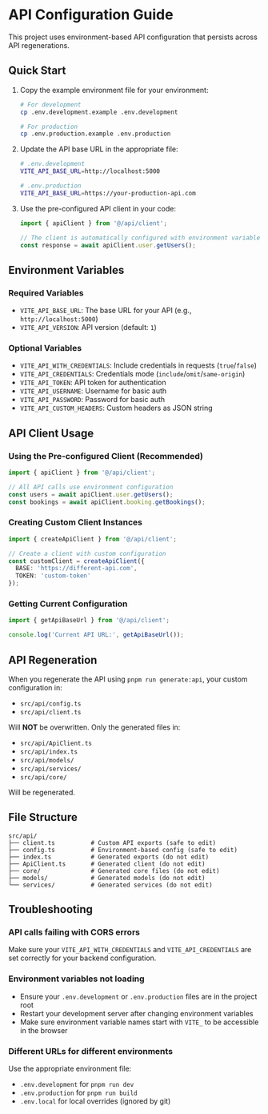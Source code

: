 # API Configuration Guide

This project uses environment-based API configuration that persists across API regenerations.

## Quick Start

1. Copy the example environment file for your environment:
   ```bash
   # For development
   cp .env.development.example .env.development

   # For production
   cp .env.production.example .env.production
   ```

2. Update the API base URL in the appropriate file:
   ```bash
   # .env.development
   VITE_API_BASE_URL=http://localhost:5000

   # .env.production
   VITE_API_BASE_URL=https://your-production-api.com
   ```

3. Use the pre-configured API client in your code:
   ```typescript
   import { apiClient } from '@/api/client';

   // The client is automatically configured with environment variables
   const response = await apiClient.user.getUsers();
   ```

## Environment Variables

### Required Variables
- `VITE_API_BASE_URL`: The base URL for your API (e.g., `http://localhost:5000`)
- `VITE_API_VERSION`: API version (default: `1`)

### Optional Variables
- `VITE_API_WITH_CREDENTIALS`: Include credentials in requests (`true`/`false`)
- `VITE_API_CREDENTIALS`: Credentials mode (`include`/`omit`/`same-origin`)
- `VITE_API_TOKEN`: API token for authentication
- `VITE_API_USERNAME`: Username for basic auth
- `VITE_API_PASSWORD`: Password for basic auth
- `VITE_API_CUSTOM_HEADERS`: Custom headers as JSON string

## API Client Usage

### Using the Pre-configured Client (Recommended)
```typescript
import { apiClient } from '@/api/client';

// All API calls use environment configuration
const users = await apiClient.user.getUsers();
const bookings = await apiClient.booking.getBookings();
```

### Creating Custom Client Instances
```typescript
import { createApiClient } from '@/api/client';

// Create a client with custom configuration
const customClient = createApiClient({
  BASE: 'https://different-api.com',
  TOKEN: 'custom-token'
});
```

### Getting Current Configuration
```typescript
import { getApiBaseUrl } from '@/api/client';

console.log('Current API URL:', getApiBaseUrl());
```

## API Regeneration

When you regenerate the API using `pnpm run generate:api`, your custom configuration in:
- `src/api/config.ts`
- `src/api/client.ts`

Will **NOT** be overwritten. Only the generated files in:
- `src/api/ApiClient.ts`
- `src/api/index.ts`
- `src/api/models/`
- `src/api/services/`
- `src/api/core/`

Will be regenerated.

## File Structure

```
src/api/
├── client.ts          # Custom API exports (safe to edit)
├── config.ts          # Environment-based config (safe to edit)
├── index.ts           # Generated exports (do not edit)
├── ApiClient.ts       # Generated client (do not edit)
├── core/              # Generated core files (do not edit)
├── models/            # Generated models (do not edit)
└── services/          # Generated services (do not edit)
```

## Troubleshooting

### API calls failing with CORS errors
Make sure your `VITE_API_WITH_CREDENTIALS` and `VITE_API_CREDENTIALS` are set correctly for your backend configuration.

### Environment variables not loading
- Ensure your `.env.development` or `.env.production` files are in the project root
- Restart your development server after changing environment variables
- Make sure environment variable names start with `VITE_` to be accessible in the browser

### Different URLs for different environments
Use the appropriate environment file:
- `.env.development` for `pnpm run dev`
- `.env.production` for `pnpm run build`
- `.env.local` for local overrides (ignored by git)
